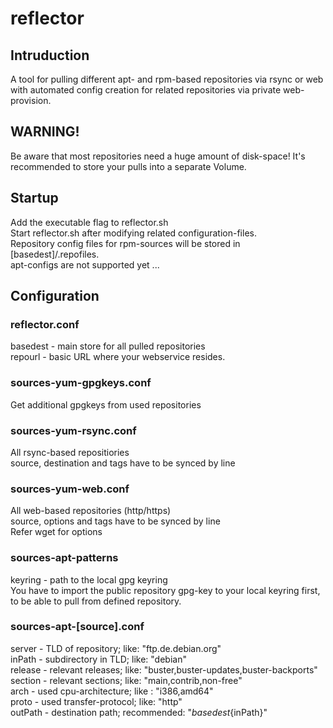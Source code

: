 # reflector

## Intruduction

A tool for pulling different apt- and rpm-based repositories via rsync or web with automated config creation for related repositories via private web-provision.

## WARNING!

Be aware that most repositories need a huge amount of disk-space!
It's recommended to store your pulls into a separate Volume.

## Startup

Add the executable flag to reflector.sh  
Start reflector.sh after modifying related configuration-files.  
Repository config files for rpm-sources will be stored in [basedest]/.repofiles.  
apt-configs are not supported yet ...

## Configuration

### reflector.conf
basedest - main store for all pulled repositories  
repourl - basic URL where your webservice resides.

### sources-yum-gpgkeys.conf
Get additional gpgkeys from used repositories

### sources-yum-rsync.conf
All rsync-based repositiories  
source, destination and tags have to be synced by line

### sources-yum-web.conf
All web-based repositories (http/https)  
source, options and tags have to be synced by line  
Refer wget for options

### sources-apt-patterns
keyring - path to the local gpg keyring  
You have to import the public repository gpg-key to your local keyring first, to be able to pull from defined repository.

### sources-apt-[source].conf
server - TLD of repository; like: "ftp.de.debian.org"  
inPath - subdirectory in TLD; like: "debian"  
release - relevant releases; like: "buster,buster-updates,buster-backports"  
section - relevant sections; like: "main,contrib,non-free"  
arch - used cpu-architecture; like : "i386,amd64"  
proto - used transfer-protocol; like: "http"  
outPath - destination path; recommended: "${basedest}${inPath}"